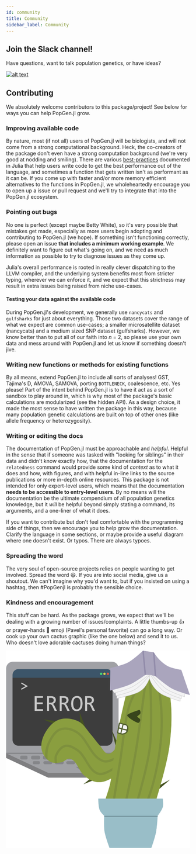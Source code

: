 ```yaml
---
id: community
title: Community
sidebar_label: Community
---
```


## Join the Slack channel!

Have questions, want to talk population genetics, or have ideas?

 [![alt text](https://img.shields.io/badge/slack-join%20PopGen.jl-9d72b1?style=for-the-badge&logo=slack)](https://join.slack.com/t/popgenjl/shared_invite/zt-deam65n8-DuBs2z1oDtsbBuRplJW~Pg)

## Contributing
We absolutely welcome contributors to this package/project! See below for ways you can help PopGen.jl grow.

### Improving available code

By nature, most (if not all) users of PopGen.jl will be biologists, and will not come from a strong computational background. Heck, the co-creators of the package don't even have a strong computation background (we're very good at nodding and smiling). There are various [best-practices](https://docs.julialang.org/en/v1/manual/style-guide/index.html) documented in Julia that help users write code to get the best performance out of the language, and sometimes a function that gets written isn't as performant as it can be. If you come up with faster and/or more memory efficient alternatives to the functions in PopGen.jl, we wholeheartedly encourage you to open up a issue or pull request and we'll try to integrate that into the PopGen.jl ecosystem.

### Pointing out bugs 
No one is perfect (except maybe Betty White), so it's very possible that mistakes get made, especially as more users begin adopting and contributing to PopGen.jl (we hope). If something isn't functioning correctly, please open an issue **that includes a minimum working example**. We definitely want to figure out what's going on, and we need as much information as possible to try to diagnose issues as they come up.

Julia's overall performance is rooted in really clever dispatching to the LLVM compiler, and the underlying system benefits most from stricter typing, wherever we can enforce it, and we expect that this strictness may result in extra issues being raised from niche use-cases. 

#### Testing your data against the available code

During PopGen.jl's development, we generally use `nancycats` and `gulfsharks` for just about everything. Those two datasets cover the range of what we expect are common use-cases; a smaller microsatellite dataset (nancycats) and a medium sized SNP dataset (gulfsharks). However, we know better than to put all of our faith into _n_ = 2, so please use your own data and mess around with PopGen.jl and let us know if something doesn't jive.

### Writing new functions or methods for existing functions

By all means, extend PopGen.jl to include all sorts of analyses! GST, Tajima's D, AMOVA, SAMOVA, porting `BOTTLENECK`, coalescence, etc. Yes please! Part of the intent behind PopGen.jl is to have it act as a sort of sandbox to play around in, which is why most of the package's basic calculations are modularized (see the hidden API). As a design choice, it made the most sense to have written the package in this way, because many population genetic calculations are built on top of other ones (like allele frequency or heterozygosity).

### Writing or editing the docs

The documentation of PopGen.jl must be approachable and _helpful_. Helpful in the sense that if someone was tasked with "looking for siblings" in their data and didn't know exactly how, that the documentation for the `relatedness` command would provide some kind of _context_ as to what it does and how, with figures, and with helpful in-line links to the source publications or more in-depth online resources. This package is not intended for only expert-level users, which means that the documentation **needs to be accessible to entry-level users**. By no means will the documentation be the ultimate compendium of all population genetics knowledge, but it _will_ be helpful beyond simply stating a command, its arguments, and a one-liner of what it does.

If you want to contribute but don't feel comfortable with the programming side of things, then we encourage you to help grow the documentation. Clarify the language in some sections, or maybe provide a useful diagram where one doesn't exist. Or typos. There are always typoes.

### Spreading the word

The very soul of open-source projects relies on people wanting to get involved. Spread the word :smiley:. If you are into social media, give us a shoutout. We can't imagine why you'd want to, but if you insisted on using a hashtag, then #PopGenjl is probably the sensible choice. 

### Kindness and encouragement

This stuff can be hard. As the package grows, we expect that we'll be dealing with a growing number of issues/complaints. A little thumbs-up :thumbsup: or prayer-hands :pray: emoji (Pavel's personal favorite) can go a long way. Or cook up your own cactus graphic (like the one below) and send it to us. Who doesn't love adorable cactuses doing human things?

![error_cactus](img/terminal_cactus.png)